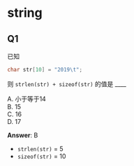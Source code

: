 # string

## Q1

已知
```cpp
char str[10] = "2019\t";
```
则
`
strlen(str) + sizeof(str)
`
的值是 ____

A. 小于等于14 <br>
B. 15 <br>
C. 16 <br>
D. 17

**Answer**: B

- `strlen(str)` = 5
- `sizeof(str)` = 10
